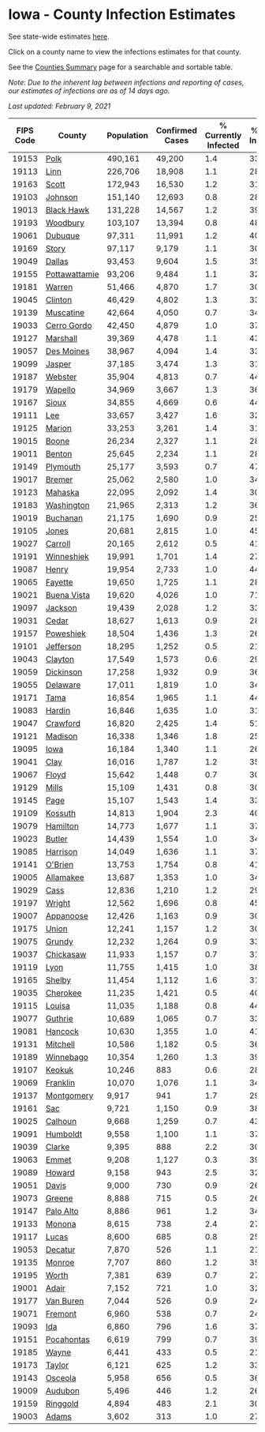# Iowa - County Infection Estimates

See state-wide estimates [here](/infections/us-ia).

Click on a county name to view the infections estimates for that county.

See the [Counties Summary](/infections/summary-counties) page for a searchable and sortable table.

*Note: Due to the inherent lag between infections and reporting of cases, our estimates of infections are as of 14 days ago.*

*Last updated: February 9, 2021*

|   FIPS Code |                         County |   Population |   Confirmed Cases |   % Currently Infected |   % Total Infected |
|-------------|--------------------------------|--------------|-------------------|------------------------|--------------------|
|       19153 |                   [Polk](polk) |      490,161 |            49,200 |                    1.4 |               33.9 |
|       19113 |                   [Linn](linn) |      226,706 |            18,908 |                    1.1 |               28.2 |
|       19163 |                 [Scott](scott) |      172,943 |            16,530 |                    1.2 |               31.1 |
|       19103 |             [Johnson](johnson) |      151,140 |            12,693 |                    0.8 |               28.7 |
|       19013 |       [Black Hawk](black-hawk) |      131,228 |            14,567 |                    1.2 |               39.9 |
|       19193 |           [Woodbury](woodbury) |      103,107 |            13,394 |                    0.8 |               48.0 |
|       19061 |             [Dubuque](dubuque) |       97,311 |            11,991 |                    1.2 |               40.3 |
|       19169 |                 [Story](story) |       97,117 |             9,179 |                    1.1 |               30.8 |
|       19049 |               [Dallas](dallas) |       93,453 |             9,604 |                    1.5 |               35.3 |
|       19155 | [Pottawattamie](pottawattamie) |       93,206 |             9,484 |                    1.1 |               32.9 |
|       19181 |               [Warren](warren) |       51,466 |             4,870 |                    1.7 |               30.3 |
|       19045 |             [Clinton](clinton) |       46,429 |             4,802 |                    1.3 |               33.5 |
|       19139 |         [Muscatine](muscatine) |       42,664 |             4,050 |                    0.7 |               34.5 |
|       19033 |     [Cerro Gordo](cerro-gordo) |       42,450 |             4,879 |                    1.0 |               37.3 |
|       19127 |           [Marshall](marshall) |       39,369 |             4,478 |                    1.1 |               43.5 |
|       19057 |       [Des Moines](des-moines) |       38,967 |             4,094 |                    1.4 |               33.9 |
|       19099 |               [Jasper](jasper) |       37,185 |             3,474 |                    1.3 |               31.6 |
|       19187 |             [Webster](webster) |       35,904 |             4,813 |                    0.7 |               44.7 |
|       19179 |             [Wapello](wapello) |       34,969 |             3,667 |                    1.3 |               36.2 |
|       19167 |                 [Sioux](sioux) |       34,855 |             4,669 |                    0.6 |               44.2 |
|       19111 |                     [Lee](lee) |       33,657 |             3,427 |                    1.6 |               32.5 |
|       19125 |               [Marion](marion) |       33,253 |             3,261 |                    1.4 |               31.2 |
|       19015 |                 [Boone](boone) |       26,234 |             2,327 |                    1.1 |               28.4 |
|       19011 |               [Benton](benton) |       25,645 |             2,234 |                    1.1 |               28.5 |
|       19149 |           [Plymouth](plymouth) |       25,177 |             3,593 |                    0.7 |               47.1 |
|       19017 |               [Bremer](bremer) |       25,062 |             2,580 |                    1.0 |               34.2 |
|       19123 |             [Mahaska](mahaska) |       22,095 |             2,092 |                    1.4 |               30.2 |
|       19183 |       [Washington](washington) |       21,965 |             2,313 |                    1.2 |               36.0 |
|       19019 |           [Buchanan](buchanan) |       21,175 |             1,690 |                    0.9 |               25.9 |
|       19105 |                 [Jones](jones) |       20,681 |             2,815 |                    1.0 |               45.3 |
|       19027 |             [Carroll](carroll) |       20,165 |             2,612 |                    0.5 |               41.9 |
|       19191 |       [Winneshiek](winneshiek) |       19,991 |             1,701 |                    1.4 |               27.1 |
|       19087 |                 [Henry](henry) |       19,954 |             2,733 |                    1.0 |               44.6 |
|       19065 |             [Fayette](fayette) |       19,650 |             1,725 |                    1.1 |               28.2 |
|       19021 |     [Buena Vista](buena-vista) |       19,620 |             4,026 |                    1.0 |               71.9 |
|       19097 |             [Jackson](jackson) |       19,439 |             2,028 |                    1.2 |               33.6 |
|       19031 |                 [Cedar](cedar) |       18,627 |             1,613 |                    0.9 |               28.3 |
|       19157 |         [Poweshiek](poweshiek) |       18,504 |             1,436 |                    1.3 |               26.2 |
|       19101 |         [Jefferson](jefferson) |       18,295 |             1,252 |                    0.5 |               21.9 |
|       19043 |             [Clayton](clayton) |       17,549 |             1,573 |                    0.6 |               29.2 |
|       19059 |         [Dickinson](dickinson) |       17,258 |             1,932 |                    0.9 |               36.4 |
|       19055 |           [Delaware](delaware) |       17,011 |             1,819 |                    1.0 |               34.5 |
|       19171 |                   [Tama](tama) |       16,854 |             1,965 |                    1.1 |               44.9 |
|       19083 |               [Hardin](hardin) |       16,846 |             1,635 |                    1.0 |               31.4 |
|       19047 |           [Crawford](crawford) |       16,820 |             2,425 |                    1.4 |               51.1 |
|       19121 |             [Madison](madison) |       16,338 |             1,346 |                    1.8 |               25.8 |
|       19095 |                   [Iowa](iowa) |       16,184 |             1,340 |                    1.1 |               26.9 |
|       19041 |                   [Clay](clay) |       16,016 |             1,787 |                    1.2 |               35.7 |
|       19067 |                 [Floyd](floyd) |       15,642 |             1,448 |                    0.7 |               30.0 |
|       19129 |                 [Mills](mills) |       15,109 |             1,431 |                    0.8 |               30.6 |
|       19145 |                   [Page](page) |       15,107 |             1,543 |                    1.4 |               33.2 |
|       19109 |             [Kossuth](kossuth) |       14,813 |             1,904 |                    2.3 |               40.3 |
|       19079 |           [Hamilton](hamilton) |       14,773 |             1,677 |                    1.1 |               37.0 |
|       19023 |               [Butler](butler) |       14,439 |             1,554 |                    1.0 |               34.8 |
|       19085 |           [Harrison](harrison) |       14,049 |             1,636 |                    1.1 |               37.1 |
|       19141 |             [O'Brien](o'brien) |       13,753 |             1,754 |                    0.8 |               41.3 |
|       19005 |         [Allamakee](allamakee) |       13,687 |             1,353 |                    1.0 |               34.2 |
|       19029 |                   [Cass](cass) |       12,836 |             1,210 |                    1.2 |               29.8 |
|       19197 |               [Wright](wright) |       12,562 |             1,696 |                    0.8 |               45.4 |
|       19007 |         [Appanoose](appanoose) |       12,426 |             1,163 |                    0.9 |               30.2 |
|       19175 |                 [Union](union) |       12,241 |             1,157 |                    1.2 |               30.4 |
|       19075 |               [Grundy](grundy) |       12,232 |             1,264 |                    0.9 |               33.5 |
|       19037 |         [Chickasaw](chickasaw) |       11,933 |             1,157 |                    0.7 |               31.4 |
|       19119 |                   [Lyon](lyon) |       11,755 |             1,415 |                    1.0 |               38.7 |
|       19165 |               [Shelby](shelby) |       11,454 |             1,112 |                    1.6 |               31.8 |
|       19035 |           [Cherokee](cherokee) |       11,235 |             1,421 |                    0.5 |               40.4 |
|       19115 |               [Louisa](louisa) |       11,035 |             1,188 |                    0.8 |               44.7 |
|       19077 |             [Guthrie](guthrie) |       10,689 |             1,065 |                    0.7 |               33.0 |
|       19081 |             [Hancock](hancock) |       10,630 |             1,355 |                    1.0 |               41.0 |
|       19131 |           [Mitchell](mitchell) |       10,586 |             1,182 |                    0.5 |               36.1 |
|       19189 |         [Winnebago](winnebago) |       10,354 |             1,260 |                    1.3 |               39.1 |
|       19107 |               [Keokuk](keokuk) |       10,246 |               883 |                    0.6 |               28.1 |
|       19069 |           [Franklin](franklin) |       10,070 |             1,076 |                    1.1 |               34.7 |
|       19137 |       [Montgomery](montgomery) |        9,917 |               941 |                    1.7 |               29.6 |
|       19161 |                     [Sac](sac) |        9,721 |             1,150 |                    0.9 |               38.3 |
|       19025 |             [Calhoun](calhoun) |        9,668 |             1,259 |                    0.7 |               43.1 |
|       19091 |           [Humboldt](humboldt) |        9,558 |             1,100 |                    1.1 |               37.9 |
|       19039 |               [Clarke](clarke) |        9,395 |               888 |                    2.2 |               30.2 |
|       19063 |                 [Emmet](emmet) |        9,208 |             1,127 |                    0.3 |               39.3 |
|       19089 |               [Howard](howard) |        9,158 |               943 |                    2.5 |               32.5 |
|       19051 |                 [Davis](davis) |        9,000 |               730 |                    0.9 |               26.3 |
|       19073 |               [Greene](greene) |        8,888 |               715 |                    0.5 |               26.4 |
|       19147 |         [Palo Alto](palo-alto) |        8,886 |               961 |                    1.2 |               34.4 |
|       19133 |               [Monona](monona) |        8,615 |               738 |                    2.4 |               27.4 |
|       19117 |                 [Lucas](lucas) |        8,600 |               685 |                    0.8 |               25.0 |
|       19053 |             [Decatur](decatur) |        7,870 |               526 |                    1.1 |               21.1 |
|       19135 |               [Monroe](monroe) |        7,707 |               860 |                    1.2 |               35.2 |
|       19195 |                 [Worth](worth) |        7,381 |               639 |                    0.7 |               27.3 |
|       19001 |                 [Adair](adair) |        7,152 |               721 |                    1.0 |               32.2 |
|       19177 |         [Van Buren](van-buren) |        7,044 |               526 |                    0.9 |               24.5 |
|       19071 |             [Fremont](fremont) |        6,960 |               538 |                    0.7 |               24.6 |
|       19093 |                     [Ida](ida) |        6,860 |               796 |                    1.6 |               37.1 |
|       19151 |       [Pocahontas](pocahontas) |        6,619 |               799 |                    0.7 |               39.4 |
|       19185 |                 [Wayne](wayne) |        6,441 |               433 |                    0.5 |               21.6 |
|       19173 |               [Taylor](taylor) |        6,121 |               625 |                    1.2 |               33.6 |
|       19143 |             [Osceola](osceola) |        5,958 |               656 |                    0.5 |               36.9 |
|       19009 |             [Audubon](audubon) |        5,496 |               446 |                    1.2 |               26.0 |
|       19159 |           [Ringgold](ringgold) |        4,894 |               483 |                    2.1 |               30.6 |
|       19003 |                 [Adams](adams) |        3,602 |               313 |                    1.0 |               27.5 |